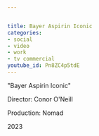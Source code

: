 ```yaml
---


title: Bayer Aspirin Iconic
categories:
- social
- video
- work
- tv commercial
youtube_id: Pn8ZC4p5tdE
---
```

"Bayer Aspirin Iconic"

Director: Conor O'Neill

Production: Nomad

2023